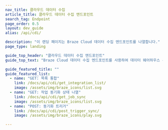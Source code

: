 ```yaml
---
nav_title: 클라우드 데이터 수집
article_title: 클라우드 데이터 수집 엔드포인트
search_tag: Endpoint
page_order: 0.5
layout: dev_guide
alias: /api/cdi/

description: "이 랜딩 페이지는 Braze Cloud 데이터 수집 엔드포인트를 나열합니다."
page_type: landing

guide_top_header: "클라우드 데이터 수집 엔드포인트"
guide_top_text: "Braze Cloud 데이터 수집 엔드포인트를 사용하여 데이터 웨어하우스 통합 및 동기화를 관리하세요."

guide_featured_title: ""
guide_featured_list:
  - name: "GET: 목록 통합"
    link: /docs/api/cdi/get_integration_list/
    image: /assets/img/braze_icons/list.svg
  - name: "GET: 작업 동기화 상태 나열"
    link: /docs/api/cdi/get_job_sync
    image: /assets/img/braze_icons/list.svg
  - name: "POST: 동기화 트리거"
    link: /docs/api/cdi/post_trigger_sync/
    image: /assets/img/braze_icons/play.svg

---
```


